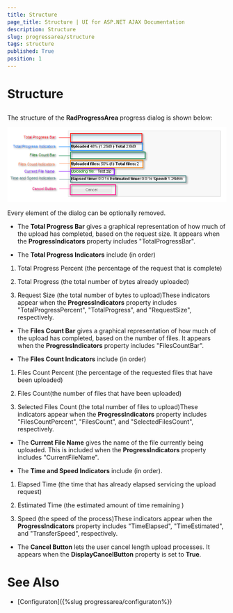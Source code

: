 ```yaml
---
title: Structure
page_title: Structure | UI for ASP.NET AJAX Documentation
description: Structure
slug: progressarea/structure
tags: structure
published: True
position: 1
---
```


# Structure



## 

The structure of the __RadProgressArea__ progress dialog is shown below:

![upload radprogressarea structure](images/radprogressarea_structure.png)

Every element of the dialog can be optionally removed.

* The __Total Progress Bar__ gives a graphical representation of how much of the upload has completed, based on the request size. It appears when the __ProgressIndicators__ property includes "TotalProgressBar".

* The __Total Progress Indicators__ include (in order)

1. Total Progress Percent (the percentage of the request that is complete)

1. Total Progress (the total number of bytes already uploaded)

1. Request Size (the total number of bytes to upload)These indicators appear when the __ProgressIndicators__ property includes "TotalProgressPercent", "TotalProgress", and "RequestSize", respectively.

* The __Files Count Bar__ gives a graphical representation of how much of the upload has completed, based on the number of files. It appears when the __ProgressIndicators__ property includes "FilesCountBar".

* The __Files Count Indicators__ include (in order)

1. Files Count Percent (the percentage of the requested files that have been uploaded)

1. Files Count(the number of files that have been uploaded)

1. Selected Files Count (the total number of files to upload)These indicators appear when the __ProgressIndicators__ property includes "FilesCountPercent", "FilesCount", and "SelectedFilesCount", respectively.

* The __Current File Name__ gives the name of the file currently being uploaded. This is included when the __ProgressIndicators__ property includes "CurrentFileName".

* The __Time and Speed Indicators__ include (in order).

1. Elapsed Time (the time that has already elapsed servicing the upload request)

1. Estimated Time (the estimated amount of time remaining )

1. Speed (the speed of the process)These indicators appear when the __ProgressIndicators__ property includes "TimeElapsed", "TimeEstimated", and "TransferSpeed", respectively.

* The __Cancel Button__ lets the user cancel length upload processes. It appears when the __DisplayCancelButton__ property is set to __True__.

# See Also

 * [Configuraton]({%slug progressarea/configuraton%})
